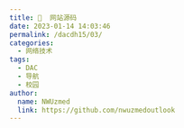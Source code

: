 ```yaml
---
title: 🐎  网站源码
date: 2023-01-14 14:03:46
permalink: /dacdh15/03/
categories: 
  - 网络技术
tags: 
  - DAC
  - 导航
  - 校园
author: 
  name: NWUzmed
  link: https://github.com/nwuzmedoutlook
---
```


<ClientOnly>
  <Card :cardData="cardData0" :cardListSize=4 carTitlColor="#000" carHoverColor="#000" />
</ClientOnly>

<script>
export default {
  data() {
    return {
      cardData0: [
{id: "0", cardSrc: "http://dedecms.codesdq.com/index.html", cardImgSrc: "https://api.xinac.net/icon/?url=http://dedecms.codesdq.com/index.html", cardName: "织梦模板大全", cardContent: "织梦模板_dedecms模板_织梦模板下载_dedecms企业模板",},
{cardSrc: "https://www.17sucai.com/", cardImgSrc: "https://api.xinac.net/icon/?url=https://www.17sucai.com/", cardName: "17素材网", cardContent: "jQuery网页特效最全网页模板和网站模板jQuery代码",},
{cardSrc: "http://www.cssmoban.com/", cardImgSrc: "https://api.xinac.net/icon/?url=http://www.cssmoban.com/", cardName: "模板之家", cardContent: "网页模板,网站模板,DIV+CSS模板,企业网站模板下载",},
{cardSrc: "http://www.aspku.com/", cardImgSrc: "https://api.xinac.net/icon/?url=http://www.aspku.com/", cardName: "源码库", cardContent: "免费源码下载网站!",},
{cardSrc: "http://down.chinaz.com/", cardImgSrc: "https://api.xinac.net/icon/?url=http://down.chinaz.com/", cardName: "站长下载", cardContent: "源码_网站源码_源码下载_源码之家",},
{cardSrc: "http://www.ymg6.com/", cardImgSrc: "https://api.xinac.net/icon/?url=http://www.ymg6.com/", cardName: "源码哥", cardContent: "discuz论坛_discuz商业插件破解_discuz商业模板_discuz资源免费下载建站_分享是一种精神！",},
{cardSrc: "http://www.nn3.cn/", cardImgSrc: "https://api.xinac.net/icon/?url=http://www.nn3.cn/", cardName: "nn源码网", cardContent: "免费模板下载|ASP源码下载|PHP源码|NET源码|CMS模板|商业源码下载|源码论坛|网站源码 源码之家 源码网站 源码论坛 源码网 网站源码下载 免费源码",},
{cardSrc: "https://www.bootcss.com/", cardImgSrc: "https://api.xinac.net/icon/?url=https://www.bootcss.com/", cardName: "Bootstrap中文网", cardContent: "简洁、直观、强悍的前端开发框架，让web开发更迅速、简单。",},
{cardSrc: "https://www.jq22.com/index.aspx", cardImgSrc: "https://api.xinac.net/icon/?url=https://www.jq22.com/index.aspx", cardName: "jQuery插件库", cardContent: "收集最全最新最好的jQuery插件",},
{cardSrc: "https://grapesjs.com/", cardImgSrc: "https://api.xinac.net/icon/?url=https://grapesjs.com/", cardName: "GrapesJS", cardContent: "Free and Open Source Web Builder Framework",},
      ],
    };
  },
};
</script>
